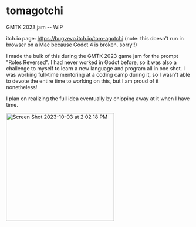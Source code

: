 # tomagotchi
GMTK 2023 jam -- WIP 

itch.io page: <a href src='https://bugvevo.itch.io/tom-agotchi'>https://bugvevo.itch.io/tom-agotchi</a>
(note: this doesn't run in browser on a Mac because Godot 4 is broken. sorry!!)

I made the bulk of this during the GMTK 2023 game jam for the prompt "Roles Reversed". I had never worked in Godot before, so it was also a challenge to myself to learn a new language and program all in one shot. I was working full-time mentoring at a coding camp during it, so I wasn't able to devote the entire time to working on this, but I am proud of it nonetheless! 

I plan on realizing the full idea eventually by chipping away at it when I have time.

<img width="294" alt="Screen Shot 2023-10-03 at 2 02 18 PM" src="https://github.com/bugvevo/tomagotchi/assets/42278770/a3ee7a70-2615-4688-a7ff-cf6c406f3f7d">
